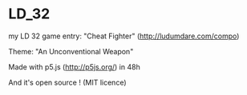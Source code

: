 # LD_32

my LD 32 game entry: "Cheat Fighter" (http://ludumdare.com/compo)

Theme: "An Unconventional Weapon"

Made with p5.js (http://p5js.org/) in 48h

And it's open source ! (MIT licence)
